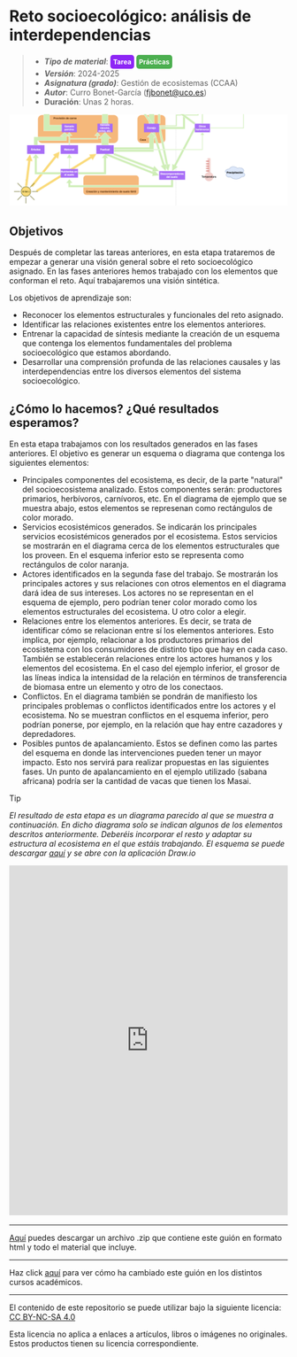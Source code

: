 #  Reto socioecológico: análisis de interdependencias

> + **_Tipo de material_**: <span style="display: inline-block; font-size: 12px; color: white; background-color: #8D26F5; border-radius: 5px; padding: 5px; font-weight: bold;"> Tarea</span> <span style="display: inline-block; font-size: 12px; color: white; background-color: #4caf50; border-radius: 5px; padding: 5px; font-weight: bold;"> Prácticas</span>
> + **_Versión_**: 2024-2025
> + **_Asignatura (grado)_**: Gestión de ecosistemas (CCAA)
> + **_Autor_**: Curro Bonet-García (fjbonet@uco.es)
> + **Duración**: Unas 2 horas.

![portada](https://raw.githubusercontent.com/aprendiendo-cosas/P_interdependencias_reto_gesteco_ccaa/main/imagenes/portada.png)



## Objetivos 

Después de completar las tareas anteriores, en esta etapa trataremos de empezar a generar una visión general sobre el reto socioecológico asignado. En las fases anteriores hemos trabajado con los elementos que conforman el reto. Aquí trabajaremos una visión sintética.

Los objetivos de aprendizaje son:

- Reconocer los elementos estructurales y funcionales del reto asignado.
- Identificar las relaciones existentes entre los elementos anteriores.
- Entrenar la capacidad de síntesis mediante la creación de un esquema que contenga los elementos fundamentales del problema socioecológico que estamos abordando.
- Desarrollar una comprensión profunda de las relaciones causales y las interdependencias entre los diversos elementos del sistema socioecológico. 



## ¿Cómo lo hacemos? ¿Qué resultados esperamos?
En esta etapa trabajamos con los resultados generados en las fases anteriores. El objetivo es generar un esquema o diagrama que contenga los siguientes elementos:

+ Principales componentes del ecosistema, es decir, de la parte "natural" del socioecosistema analizado. Estos componentes serán: productores primarios, herbívoros, carnívoros, etc. En el diagrama de ejemplo que se muestra abajo, estos elementos se represenan como rectángulos de color morado.
+ Servicios ecosistémicos generados. Se indicarán los principales servicios ecosistémicos generados por el ecosistema. Estos servicios se mostrarán en el diagrama cerca de los elementos estructurales que los proveen. En el esquema inferior esto se representa como rectángulos de color naranja.
+ Actores identificados en la segunda fase del trabajo. Se mostrarán los principales actores y sus relaciones con otros elementos en el diagrama dará idea de sus intereses.  Los actores no se representan en el esquema de ejemplo, pero podrían tener color morado como los elementos estructurales del ecosistema. U otro color a elegir.
+ Relaciones entre los elementos anteriores. Es decir, se trata de identificar cómo se relacionan entre sí los elementos anteriores. Esto implica, por ejemplo, relacionar a los productores primarios del ecosistema con los consumidores de distinto tipo que hay en cada caso. También se establecerán relaciones entre los actores humanos y los elementos del ecosistema. En el caso del ejemplo inferior, el grosor de las líneas indica la intensidad de la relación en términos de transferencia de biomasa entre un elemento y otro de los conectaos.
+ Conflictos. En el diagrama también se pondrán de manifiesto los principales problemas o conflictos identificados entre los actores y el ecosistema. No se muestran conflictos en el esquema inferior, pero podrían ponerse, por ejemplo, en la relación que hay entre cazadores y depredadores.
+ Posibles puntos de apalancamiento. Estos se definen como las partes del esquema en donde las intervenciones pueden tener un mayor impacto. Esto nos servirá para realizar propuestas en las siguientes fases. Un punto de apalancamiento en el ejemplo utilizado (sabana africana) podría ser la cantidad de vacas que tienen los Masai.




> [!TIP] 
> *El resultado de esta etapa es un diagrama parecido al que se muestra a continuación. En dicho diagrama solo se indican algunos de los elementos descritos anteriormente. Deberéis incorporar el resto y adaptar su estructura al ecosistema en el que estáis trabajando. El esquema se puede descargar [aquí](https://github.com/aprendiendo-cosas/P_interdependencias_reto_gesteco_ccaa/raw/refs/heads/main/presentacion/ejemplo_diagrama.drawio.zip) y se abre con la aplicación Draw.io*



<iframe frameborder="0" style="width:100%;height:632px;" src="https://viewer.diagrams.net/?tags=%7B%7D&lightbox=1&highlight=0000ff&edit=_blank&layers=1&nav=1&title=ejemplo_diagrama.drawio&dark=auto#R%3Cmxfile%3E%3Cdiagram%20name%3D%22Page-1%22%20id%3D%22feId3qYxikT-9Foy4yp1%22%3E7V1Zd6M4Fv41eSyONiT0WHEq3XVO9UzN1PT2SGwlphobH4yz1K8fYYONFgPGIJyk8pBjhBBw73dXrqQrPFk8%2F5KGq%2FlvyUzEVwjMnq%2FwzRVCgY%2Fk%2F7zhZdcAWRDsWh7SaLZrA4eGb9EPUXQsWzfRTKyLtl1TliRxFq3UxmmyXIppprSFaZo8qd3uk3imNKzCB2E0fJuGsdn6ZzTL5sV7IXZo%2F1VED%2FPyzpDy3ZlFWHYu3mQ9D2fJU6UJf7rCkzRJst2vxfNExDnxVLrcHjn739v17Sz9J%2Fjj8fYupU%2BAPofzD8zf3esxjDfFC3wT6WM0jZK1bBbTZB2ts6sJvvrIF9E0b9w%2BWvZSvm%2F5WqlYZp0fAwJgPIdxp4c02azM29W%2Fl0gz8WxjfHhXjnugrQSlSBYiS19kv%2BIq6tPddQUgSXH4dGAuZmTXNq8yFheNYQGoh%2F3QB%2BrIHwWBTiBWQJppJUm1nIl8FHiFr5%2FmUSa%2BrcJpfvZJyp1sm2eLuDh9H8XxJImTdHstvr299hmQ7essTf4R5ZllspSXX7dkwIGjOgdMSpeUtRAW2AgLhiKsKQy%2FrxPZkIppKsIsekwMQst3y1RqhnH0sJS%2Fp5JAQhLuOqdAJBXEx%2BLEIprN8suvU7GOfhQ4zOm9SqJltn0p%2F%2FrKv8nH2mRSALcqDh5jSJV7ZVOyzL4VzwiL4wqDKcUYgGF4WZxF1OQmhBZuDsdMfrkaBSgaZW%2B6qrTy3SIfvQKVsudoMwqrlETcKSWxQclJ%2BCN8l3rjBIaV3h4wRcEmCYOxj1%2BsHwJ5s9ZwbC9Z8Aq0Bm9vu0akpGmsvqbJY7SOctf7Gi%2FziEjkoAlT%2BfLvUZmcwMfSzlrMKnaqTOClKhMCVGVCuEkrVAY%2BigjAwQxnC807vjKBRzhQq0yslOSDEdJE3URGL9OKKnnZphukZlhGi0i%2BcVKql%2FVGxPnB%2FS7ilyojfp%2FKpj2fi7NYkSeL6unLj0nuvudpKwTi8E7EBX%2Fl20qu5JwL7wo%2BSwYU0WotWnbpDBVe7bM78kfxPCcAlDCLpNM4B9Wd%2FPGQ%2F%2FgqQ%2B5oFWVV2O66yFvuexnYlHePVuscEOt5uMobp3GymZ2sLGahCO6nBv5yJE0DcXffHklluqg9kiDQ4kNCsIexacuABVCUepQNpFj8Fu7eKebsKGlONmecahSz%2BMYEWqwZoF75FP2Ty9TD%2FxOLlUjDbJOaAeEBug1QDderXd76PnrObWGzjpSwvQ%2BmYjptD9s9r1uHbtSXpEQ8gFLZEp9TE7AEeJwzAAOpjH0CMDMZcqRL%2F7zpO9%2BRJlmYRUlu7HJPdXSmFGc%2FQO5BxgjkkpwBDhgIFEHB2ANUOnUwABCRvRWrMI1xr7yU03wkixRhT3IuIIQhQDgNOB6Ka2ZuxRSj5exj%2FhXnQHSFSyVLTRZJfkwmAIDDmfLzDTqdQ2KmfCSq9Q5tfkHZloo4TztXx7LTtbjD19yfOrCfeajKe65%2ByfC55x84TwFSh18nm3QqihEPnDNugoDnnzJuFqYPIjPG3SJiT6EzQNLi68hPkLQGCQnkaUADjArd3hNIGsYdGiTml56fIOkOEsw8ykEAGPExgRT6PYGkYdyhQUJ%2FgqRHkCDpa2%2FdA0IA55gFrCeUNA08NExs4exPmHSFCSSeTxhGHHLkE%2BoHuCeYNA3cH0zMwO823nzfFtRss2yLMBNpFMaih2qa%2F1D%2B1zr5%2Fvn685%2BffyEv4scSfECBCUDJ%2BjI%2FlqTZPHlIlmH86dCqofDQ50uSrAqgfhdZ9lJUXOV5OhXG8onTl7%2Fy6yXhi8O%2Fq%2BdunovBd0cvJeCLTM19LJ4LIdEDpQm9BddmOnCb1c3%2F8jGfo6xyc3n0d3k3%2Bftw6%2Fxgf2dFoHbPWVaU0e35MM2KY5zHgEVPbBW9gus7fNZIIyzwvsNbXUfWUmzPlEdcViqVrhnTspJtRQ5jNQ2DA22gHjWxFff8%2FeIeVlG%2FlwE77l1gt63JORO7BPaEXcLdYddGMDoudKvAreC4Abphz%2BoaDgXboCVskSPY7ssLSrTRjrBlRMt8O1a5ZYbWLW5tqlOa7r1rjDwaMMQY8CHMPw74imnnHpDBAvV9yKT%2BwIxXTTv2IMCEBIj5AUWAOXNGupoRF1IBHClzXQeTnpQ5cqzM%2FQtS5s5UedUDeTeK3Ndd3q6KPNArcvSBhlbk%2BDX5zp2iPYvRKNU%2BYt5W3e%2FtAlUsRuDRqskgmrkBHmc%2BQFxe5kNpbVAnOeouFaV%2BbpYKMo4iR10VOaZaDkcvmDkiFZK%2F4UulW1FndFyMNekri21bP5faX%2F7YPUG%2FIkoux9cqxBZWhbY5btiLG%2FFyvwsfXC019%2BIRVhXHwJkTdoYMlnMNL0YGdUjrlZs9iQ6DtaJg9Kf4zP6wRtQar26riXqT2ZFdwbefkmoveNiN4FEttkedY%2Fugm%2FHrDbuj5KROx9t9nDx9XEaLsgDLntq32jEbUi8sSm%2BPb%2BQI3x1VqolvMC6%2BCboUf6r0i4hX5p12ng9S3CLi0WrWCp%2Bj6S%2FdncKtQxruBvVcS7S2BWvjQG3F51S%2FjPt6SOPXPpdRdq5dcH5MY60BH9k9IpApYuOBIhZx%2F%2FGjheH5KtJIUjyfY%2BPMqtBXZlX0gQY0KtbZV2PalH6TuMBD9U57RY6wT6py9AF4AKKmJN5YkHaUG%2B4vENAnBLXMDZ8cyuv3YQ6yWmRsE9ApQu5B%2BbuJjtGl6XnWkJa6QD1vhe24iR04Emg9zHEFuLmeB6TeSMiDHpU8HhfPJ6tUPYcD6rOden%2B%2FITlKz%2BpuTOatS6Xqj6ZPYG8tuHRUBw2WUHttHtrBYiHFZDV94T%2FILsVcMTqcU5eie3H%2BGddlsxugx%2F50T8atHTzxG%2BA44fMZsOWvy%2BIYiaoGi6P3pw0Gip%2FVHTZ011PCpxgo%2FU06G6gGvTC0OI9ioM4VZ1s6G3uHQsptQpsp%2BWzfg0rRDe4xczFUPDV2XvpUbQChnm5m9RJoXABPchK5XvnTNecBQcf6hd7EsM1iAyOX3yiVnv1%2F8mn3WYp6SiUPRV3TiS5cS0dfi4KgG3h7yyGeqicCbL%2FPUZ9X799g2PmZ%2FUutNOjHqFHnMvScUWybuGeOyhjaG05HiUgO9FnkXd1FfS7PMMl5Du3Pe6rmaNvfhcBd1HxNdzMl3KT%2B20uco3xLbxLnMuFipewocyVq5y9QT5nRhlUXjXlQddF8Z%2FjtOsX0KO7HKrA%2BVV8j3eNpCLz0%2FqfVOWNgv9vZc%2FiHDLussjVKMrNOttTJozIWAgE%2B%2FJFOktRdq5eLQjTPwO891Dlr7b5xJgr3WQj%2FdJjuxSiXElf8Z5qqBcpZWouDY8g5Ax%2BtZ0jCy8LH6GvWAKQgxIN%2BpwKmLisb9DPvojtoUFvQwMv4xhFA1Uj5pN62Yq1WxO87uLEmEMHYiO5L4zXk8bFH1fUUCou5n31BPEQIJ5TwfLoYBPQVJPpb69HSX3o1M82NAvSWiyOcW4CO%2B64mtFd3jJKlv4wJd27yCu3XgIKORAMTVb13X8BMHwi4DX7guMVJrqKf85bHcZOvbh1nuVocR8dmZ%2F1vrLLTEuTH9X%2F%2FYnBxCTbIPKz8qQk23zszo9ZtoSgYUDVmKYpxa2OW6jJZtnfqdVLG3gaMkK8YWo6YXsfqTo5smwB9kjDbTHd7i5QbN4tFsdFIvbyhCrnc7AEEzbW1%2F7XJ0nwzKrHdeDrfpmq7M3ixJZWmDlRhb9ico81eHNeI0l1Kpn4nqZpou4a2J22dq5WfEctmUqXLru6dclwUzkrNQHOB6y9RuAzN1YvfEVewPzZXzC0jPz6KrQ6wrCvdNy%2BsyUyFR0MxwvjSYWGEbfPOwRhROoAVRvwRTi3S8abkgehTSUZnAzLY8EVIIr5xPlC90syyg7JbPhCDD79uFuEyeeOM0D%2BcWnZUdcsH08O6EetpslhJQs6SdOtmbV%2FvLg1nFu68YWOuL%2Fe3T%2BIq%2B8Y75Za5t6LJrdn7dIiPTUsfkVum7%2FVvSdKcR%2FkG3dvNc28ek%2FSt6zy92t9mfNxyBpvOWMmZuUjv3g9n9GrRsd0zaCq4r%2BE6i36E5g7Tb1iXEW2n2tHDSGROc%2FkSTcP9pstvWUj0SQyj%2B877bGl10pHkRADTu8S2XdQblhR9Htr4kmJu6zXJfec3bkn0AHNASyIP0yTJqklwSbz5b0nu%2BOJP%2Fwc%3D%3C%2Fdiagram%3E%3C%2Fmxfile%3E"></iframe>





****

[Aquí](https://github.com/aprendiendo-cosas/P_interdependencias_reto_gesteco_ccaa/archive/refs/tags/2024_2025.zip) puedes descargar un archivo .zip que contiene este guión en formato html y todo el material que incluye.

****
Haz click [aquí](https://github.com/aprendiendo-cosas/P_interdependencias_reto_gesteco_ccaa/releases) para ver cómo ha cambiado este guión en los distintos cursos académicos.

****
 <p xmlns:cc="http://creativecommons.org/ns#" >El contenido de este repositorio se puede utilizar bajo la siguiente licencia:  <a  href="https://creativecommons.org/licenses/by-nc-sa/4.0/?ref=chooser-v1"  target="_blank" rel="license noopener noreferrer"  style="display:inline-block;">CC BY-NC-SA 4.0<img  style="height:22px!important;margin-left:3px;vertical-align:text-bottom;"   src="https://mirrors.creativecommons.org/presskit/icons/cc.svg?ref=chooser-v1"  alt=""><img  style="height:22px!important;margin-left:3px;vertical-align:text-bottom;"   src="https://mirrors.creativecommons.org/presskit/icons/by.svg?ref=chooser-v1"  alt=""><img  style="height:22px!important;margin-left:3px;vertical-align:text-bottom;"   src="https://mirrors.creativecommons.org/presskit/icons/nc.svg?ref=chooser-v1"  alt=""><img  style="height:22px!important;margin-left:3px;vertical-align:text-bottom;"   src="https://mirrors.creativecommons.org/presskit/icons/sa.svg?ref=chooser-v1"  alt=""></a></p> 

<p>Esta licencia no aplica a enlaces a artículos, libros o imágenes no originales. Estos productos tienen su licencia correspondiente.</p>

